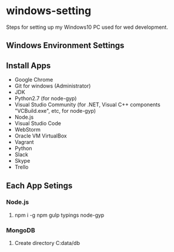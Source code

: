 # windows-setting
Steps for setting up my Windows10 PC used for wed development.


## Windows Environment Settings

## Install Apps
- Google Chrome
- Git for windows (Administrator)
- JDK
- Python2.7 (for node-gyp)
- Visual Studio Community (for .NET, Visual C++ components "VCBuild.exe", etc, for node-gyp)
- Node.js
- Visual Studio Code
- WebStorm
- Oracle VM VirtualBox
- Vagrant
- Python
- Slack
- Skype
- Trello


## Each App Setings
### Node.js
1. npm i -g npm gulp typings node-gyp

### MongoDB
1. Create directory C:data/db
